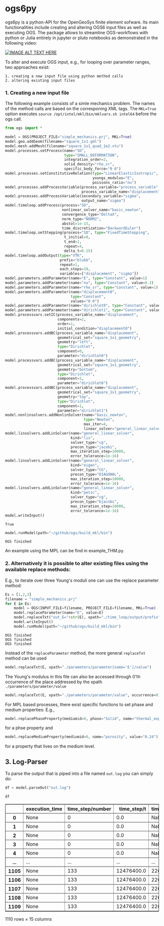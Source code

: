 # ogs6py

ogs6py is a python-API for the OpenGeoSys finite element sofware.
Its main functionalities include creating and altering OGS6 input files as well as executing OGS.
The package allows to streamline OGS-workflows with python or Julia entirely in jupyter or pluto notebooks as demonstrated in the following video:

[![IMAGE ALT TEXT HERE](https://img.youtube.com/vi/eihNKjK-I-s/0.jpg)](https://www.youtube.com/watch?v=eihNKjK-I-s)


To alter and execute OGS input, e.g., for looping over parameter ranges, two approaches exist: 

    1. creating a new input file using python method calls
    2. altering existing input files

### 1. Creating a new input file
 
The following example consists of a simle mechanics problem. The names of the method calls are based on the corresponing XML tags. The `MKL=True` option executes `source /opt/intel/mkl/bin/mklvars.sh intel64` before the ogs call.


```python
from ogs import *

model = OGS(PROJECT_FILE="simple_mechanics.prj", MKL=True)
model.geo.addGeom(filename="square_1x1.gml")
model.mesh.addMesh(filename="square_1x1_quad_1e2.vtu")
model.processes.setProcess(name="SD",
                           type="SMALL_DEFORMATION",
                           integration_order=2,
                           solid_density="rho_sr",
                           specific_body_force="0 0")
model.processes.setConstitutiveRelation(type="LinearElasticIsotropic",
                                        youngs_modulus="E",
                                        poissons_ratio="nu")
model.processes.addProcessVariable(process_variable="process_variable",
                                   process_variable_name="displacement")
model.processes.addProcessVariable(secondary_variable="sigma",
                                   output_name="sigma")
model.timeloop.addProcess(process="SD",
                          nonlinear_solver_name="basic_newton",
                          convergence_type="DeltaX",
                          norm_type="NORM2",
                          abstol=1e-15,
                          time_discretization="BackwardEuler")
model.timeloop.setStepping(process="SD", type="FixedTimeStepping",
                           t_initial=0,
                           t_end=1,
                           repeat=4,
                           delta_t=0.25)
model.timeloop.addOutput(type="VTK",
                         prefix="blubb",
                         repeat=1,
                         each_steps=10,
                         variables=["displacement", "sigma"])
model.parameters.addParameter(name="E", type="Constant", value=1)
model.parameters.addParameter(name="nu", type="Constant", value=0.3)
model.parameters.addParameter(name="rho_sr", type="Constant", value=1)
model.parameters.addParameter(name="displacement0",
                              type="Constant",
                              values="0 0")
model.parameters.addParameter(name="dirichlet0", type="Constant", value=0)
model.parameters.addParameter(name="dirichlet1", type="Constant", value=0.05)
model.processvars.setIC(process_variable_name="displacement",
                        components=2,
                        order=1,
                        initial_condition="displacement0")
model.processvars.addBC(process_variable_name="displacement",
                        geometrical_set="square_1x1_geometry",
                        geometry="left",
                        type="Dirichlet",
                        component=0,
                        parameter="dirichlet0")
model.processvars.addBC(process_variable_name="displacement",
                        geometrical_set="square_1x1_geometry",
                        geometry="bottom",
                        type="Dirichlet",
                        component=1,
                        parameter="dirichlet0")
model.processvars.addBC(process_variable_name="displacement",
                        geometrical_set="square_1x1_geometry",
                        geometry="top",
                        type="Dirichlet",
                        component=1,
                        parameter="dirichlet1")
model.nonlinsolvers.addNonlinSolver(name="basic_newton",
                                    type="Newton",
                                    max_iter=4,
                                    linear_solver="general_linear_solver")
model.linsolvers.addLinSolver(name="general_linear_solver",
                              kind="lis",
                              solver_type="cg",
                              precon_type="jacobi",
                              max_iteration_step=10000,
                              error_tolerance=1e-16)
model.linsolvers.addLinSolver(name="general_linear_solver",
                              kind="eigen",
                              solver_type="CG",
                              precon_type="DIAGONAL",
                              max_iteration_step=10000,
                              error_tolerance=1e-16)
model.linsolvers.addLinSolver(name="general_linear_solver",
                              kind="petsc",
                              solver_type="cg",
                              precon_type="bjacobi",
                              max_iteration_step=10000,
                              error_tolerance=1e-16)
model.writeInput()
```




    True




```python
model.runModel(path="~/github/ogs/build_mkl/bin")
```

    OGS finished


An example using the MPL can be find in example_THM.py.

### 2. Alternatively it is possible to alter existing files using the available replace methods:

E.g., to iterate over three Young's moduli one can use the replace parameter method:


```python
Es = [1,2,3]
filename = "simple_mechanics.prj"
for E in Es:
    model = OGS(INPUT_FILE=filename, PROJECT_FILE=filename, MKL=True)
    model.replaceParameter(name="E", value=E)
    model.replaceTxt("out_E="+str(E), xpath="./time_loop/output/prefix")
    model.writeInput()
    model.runModel(path="~/github/ogs/build_mkl/bin")
```

    OGS finished
    OGS finished
    OGS finished


Instead of the `replaceParameter` method, the more general `replaceTxt` method can be used


```python
model.replaceTxt(E, xpath="./parameters/parameter[name='E']/value")
```

The Young's modulus in this file can also be accessed through 0'th occurrence of the place addressed by the xpath `./parameters/parameter/value`


```python
model.replaceTxt(E, xpath="./parameters/parameter/value", occurrence=0)
```

For MPL based processes, there exist specific functions to set phase and medium properties: E.g.,


```python
model.replacePhaseProperty(mediumid=0, phase="Solid", name="thermal_expansivity", value="42")
```

for a phse property and


```python
model.replaceMediumProperty(mediumid=0, name="porosity", value="0.24")
```

for a property that lives on the medium level.

## 3. Log-Parser
To parse the output that is piped into a file named `out.log` you can simply do:


```python
df = model.parseOut("out.log")
```


```python
df
```




<div>
<style scoped>
    .dataframe tbody tr th:only-of-type {
        vertical-align: middle;
    }

    .dataframe tbody tr th {
        vertical-align: top;
    }

    .dataframe thead th {
        text-align: right;
    }
</style>
<table border="1" class="dataframe">
  <thead>
    <tr style="text-align: right;">
      <th></th>
      <th>execution_time</th>
      <th>time_step/number</th>
      <th>time_step/t</th>
      <th>time_step/dt</th>
      <th>time_step/cpu_time</th>
      <th>time_step/output_time</th>
      <th>time_step/iteration/number</th>
      <th>time_step/iteration/assembly_time</th>
      <th>time_step/iteration/dirichlet_bc_time</th>
      <th>time_step/iteration/linear_solver_time</th>
      <th>time_step/iteration/cpu_time</th>
      <th>time_step/iteration/component_convergence/number</th>
      <th>time_step/iteration/component_convergence/dx</th>
      <th>time_step/iteration/component_convergence/x</th>
      <th>time_step/iteration/component_convergence/dx_relative</th>
    </tr>
  </thead>
  <tbody>
    <tr>
      <th>0</th>
      <td>None</td>
      <td>0</td>
      <td>0.0</td>
      <td>NaN</td>
      <td>0.309836</td>
      <td>0.037808</td>
      <td>1</td>
      <td>0.074155</td>
      <td>0.004871</td>
      <td>0.101103</td>
      <td>0.183431</td>
      <td>0</td>
      <td>1.055600e-01</td>
      <td>2.448300e+04</td>
      <td>4.311400e-06</td>
    </tr>
    <tr>
      <th>1</th>
      <td>None</td>
      <td>0</td>
      <td>0.0</td>
      <td>NaN</td>
      <td>0.309836</td>
      <td>0.037808</td>
      <td>1</td>
      <td>0.074155</td>
      <td>0.004871</td>
      <td>0.101103</td>
      <td>0.183431</td>
      <td>1</td>
      <td>9.003300e+04</td>
      <td>5.112200e+09</td>
      <td>1.761100e-05</td>
    </tr>
    <tr>
      <th>2</th>
      <td>None</td>
      <td>0</td>
      <td>0.0</td>
      <td>NaN</td>
      <td>0.309836</td>
      <td>0.037808</td>
      <td>2</td>
      <td>0.066655</td>
      <td>0.003866</td>
      <td>0.076766</td>
      <td>0.150649</td>
      <td>0</td>
      <td>1.793800e-09</td>
      <td>2.448300e+04</td>
      <td>7.327000e-14</td>
    </tr>
    <tr>
      <th>3</th>
      <td>None</td>
      <td>0</td>
      <td>0.0</td>
      <td>NaN</td>
      <td>0.309836</td>
      <td>0.037808</td>
      <td>2</td>
      <td>0.066655</td>
      <td>0.003866</td>
      <td>0.076766</td>
      <td>0.150649</td>
      <td>1</td>
      <td>1.354300e+02</td>
      <td>5.112200e+09</td>
      <td>2.649100e-08</td>
    </tr>
    <tr>
      <th>4</th>
      <td>None</td>
      <td>0</td>
      <td>0.0</td>
      <td>NaN</td>
      <td>0.309836</td>
      <td>0.037808</td>
      <td>1</td>
      <td>0.065019</td>
      <td>0.003825</td>
      <td>0.074051</td>
      <td>0.146153</td>
      <td>0</td>
      <td>1.007800e-01</td>
      <td>2.448300e+04</td>
      <td>4.116300e-06</td>
    </tr>
    <tr>
      <th>...</th>
      <td>...</td>
      <td>...</td>
      <td>...</td>
      <td>...</td>
      <td>...</td>
      <td>...</td>
      <td>...</td>
      <td>...</td>
      <td>...</td>
      <td>...</td>
      <td>...</td>
      <td>...</td>
      <td>...</td>
      <td>...</td>
      <td>...</td>
    </tr>
    <tr>
      <th>1105</th>
      <td>None</td>
      <td>133</td>
      <td>12476400.0</td>
      <td>226448.0</td>
      <td>0.639850</td>
      <td>0.042357</td>
      <td>2</td>
      <td>0.066762</td>
      <td>0.003108</td>
      <td>0.079635</td>
      <td>0.152886</td>
      <td>1</td>
      <td>2.171600e+06</td>
      <td>6.487700e+09</td>
      <td>3.347300e-04</td>
    </tr>
    <tr>
      <th>1106</th>
      <td>None</td>
      <td>133</td>
      <td>12476400.0</td>
      <td>226448.0</td>
      <td>0.639850</td>
      <td>0.042357</td>
      <td>3</td>
      <td>0.068605</td>
      <td>0.003232</td>
      <td>0.080462</td>
      <td>0.155698</td>
      <td>0</td>
      <td>3.006000e-02</td>
      <td>2.672600e+04</td>
      <td>1.124700e-06</td>
    </tr>
    <tr>
      <th>1107</th>
      <td>None</td>
      <td>133</td>
      <td>12476400.0</td>
      <td>226448.0</td>
      <td>0.639850</td>
      <td>0.042357</td>
      <td>3</td>
      <td>0.068605</td>
      <td>0.003232</td>
      <td>0.080462</td>
      <td>0.155698</td>
      <td>1</td>
      <td>1.116500e+05</td>
      <td>6.487600e+09</td>
      <td>1.721000e-05</td>
    </tr>
    <tr>
      <th>1108</th>
      <td>None</td>
      <td>133</td>
      <td>12476400.0</td>
      <td>226448.0</td>
      <td>0.639850</td>
      <td>0.042357</td>
      <td>4</td>
      <td>0.069614</td>
      <td>0.003289</td>
      <td>0.080768</td>
      <td>0.157063</td>
      <td>0</td>
      <td>2.538300e-03</td>
      <td>2.672600e+04</td>
      <td>9.497500e-08</td>
    </tr>
    <tr>
      <th>1109</th>
      <td>None</td>
      <td>133</td>
      <td>12476400.0</td>
      <td>226448.0</td>
      <td>0.639850</td>
      <td>0.042357</td>
      <td>4</td>
      <td>0.069614</td>
      <td>0.003289</td>
      <td>0.080768</td>
      <td>0.157063</td>
      <td>1</td>
      <td>6.094500e+03</td>
      <td>6.487600e+09</td>
      <td>9.394000e-07</td>
    </tr>
  </tbody>
</table>
<p>1110 rows × 15 columns</p>
</div>



